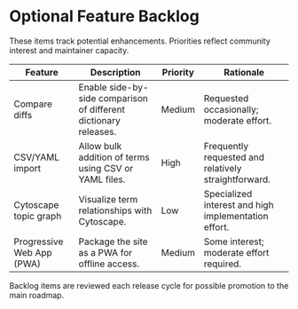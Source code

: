 # Optional Feature Backlog

These items track potential enhancements. Priorities reflect community interest and maintainer capacity.

| Feature | Description | Priority | Rationale |
| --- | --- | --- | --- |
| Compare diffs | Enable side-by-side comparison of different dictionary releases. | Medium | Requested occasionally; moderate effort. |
| CSV/YAML import | Allow bulk addition of terms using CSV or YAML files. | High | Frequently requested and relatively straightforward. |
| Cytoscape topic graph | Visualize term relationships with Cytoscape. | Low | Specialized interest and high implementation effort. |
| Progressive Web App (PWA) | Package the site as a PWA for offline access. | Medium | Some interest; moderate effort required. |

Backlog items are reviewed each release cycle for possible promotion to the main roadmap.
